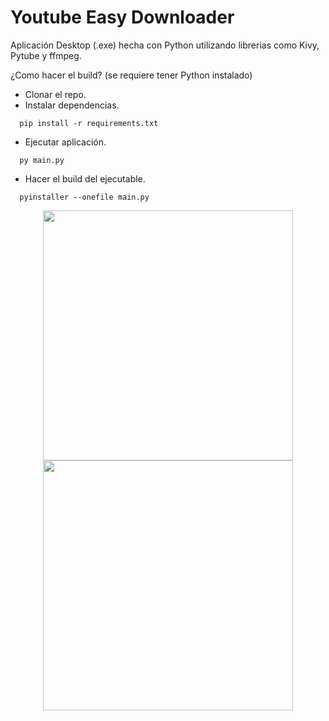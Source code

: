 # Youtube Easy Downloader

Aplicación Desktop (.exe) hecha con Python utilizando librerias como Kivy, Pytube y ffmpeg.

¿Como hacer el build? (se requiere tener Python instalado)

- Clonar el repo.
- Instalar dependencias.

```console
  pip install -r requirements.txt
```
- Ejecutar aplicación.

```console
  py main.py
```
- Hacer el build del ejecutable.

```console
  pyinstaller --onefile main.py
```

<p align="center">
  <img src="https://github.com/FacuLL/youtube-easy-downloader/assets/69525757/324bb053-4cd1-47b6-bc6b-f85b072c9890" width="400px" />
  <img src="https://github.com/FacuLL/youtube-easy-downloader/assets/69525757/e4621f41-21dc-4215-a997-e261b5aca807" width="400px" />
</p>

